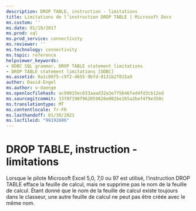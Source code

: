 ```yaml
---
description: DROP TABLE, instruction - limitations
title: Limitations de l’instruction DROP TABLE | Microsoft Docs
ms.custom: ''
ms.date: 01/19/2017
ms.prod: sql
ms.prod_service: connectivity
ms.reviewer: ''
ms.technology: connectivity
ms.topic: reference
helpviewer_keywords:
- ODBC SQL grammar, DROP TABLE statement limitations
- DROP TABLE statement limitations [ODBC]
ms.assetid: 0a1c80f5-c9f2-4655-9bfd-0131b2f015a9
author: David-Engel
ms.author: v-daenge
ms.openlocfilehash: ac99015ec033aaad32a3e775646fed4fd3cb12ed
ms.sourcegitcommit: 33f0f190f962059826e002be165a2bef4f9e350c
ms.translationtype: MT
ms.contentlocale: fr-FR
ms.lasthandoff: 01/30/2021
ms.locfileid: "99192606"
---
```

# <a name="drop-table-statement-limitations"></a>DROP TABLE, instruction - limitations
Lorsque le pilote Microsoft Excel 5,0, 7,0 ou 97 est utilisé, l’instruction DROP TABLE efface la feuille de calcul, mais ne supprime pas le nom de la feuille de calcul. Étant donné que le nom de la feuille de calcul existe toujours dans le classeur, une autre feuille de calcul ne peut pas être créée avec le même nom.
